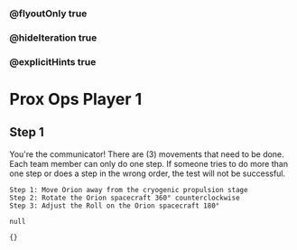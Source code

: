 ### @flyoutOnly true
### @hideIteration true
### @explicitHints true

# Prox Ops Player 1

## Step 1
You're the communicator! There are (3) movements that need to be done. Each team member can only do one step. If someone tries to do more than one step or does a step in the wrong order, the test will not be successful.

    Step 1: Move Orion away from the cryogenic propulsion stage
    Step 2: Rotate the Orion spacecraft 360° counterclockwise
    Step 3: Adjust the Roll on the Orion spacecraft 180°


```ghost
null
```
```template
{}
```